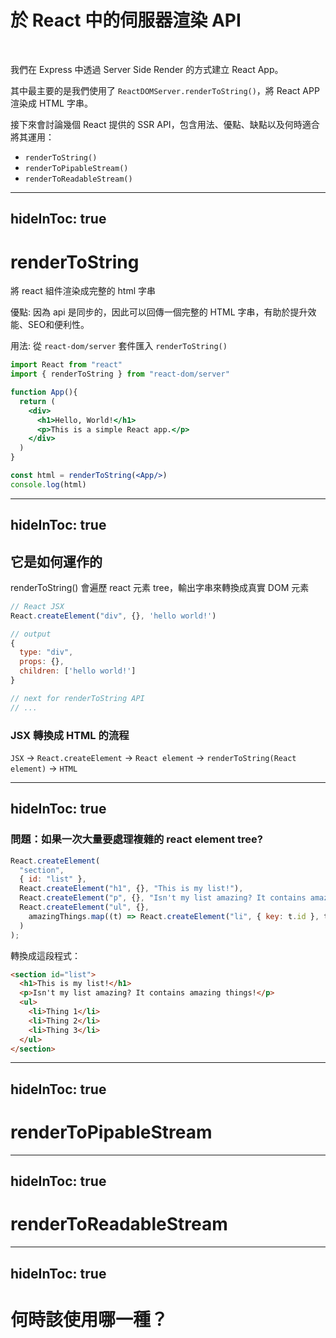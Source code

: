 # 於 React 中的伺服器渲染 API

<br />

我們在 Express 中透過 Server Side Render 的方式建立 React App。

其中最主要的是我們使用了 `ReactDOMServer.renderToString()`，將 React APP 渲染成 HTML 字串。

接下來會討論幾個 React 提供的 SSR API，包含用法、優點、缺點以及何時適合將其運用：

- `renderToString()`
- `renderToPipableStream()`
- `renderToReadableStream()`

---
hideInToc: true
---

# renderToString

將 react 組件渲染成完整的 html 字串

優點: 因為 api 是同步的，因此可以回傳一個完整的 HTML 字串，有助於提升效能、SEO和便利性。

用法: 從 `react-dom/server` 套件匯入 `renderToString()`

```jsx
import React from "react"
import { renderToString } from "react-dom/server"

function App(){
  return (
    <div>
      <h1>Hello, World!</h1>
      <p>This is a simple React app.</p>
    </div>
  )
}

const html = renderToString(<App/>)
console.log(html)
```

---
hideInToc: true
---


## 它是如何運作的

renderToString() 會遍歷 react 元素 tree，輸出字串來轉換成真實 DOM 元素


```jsx
// React JSX
React.createElement("div", {}, 'hello world!')

// output
{ 
  type: "div", 
  props: {},
  children: ['hello world!'] 
}

// next for renderToString API
// ...
```


### JSX 轉換成 HTML 的流程

`JSX` -> `React.createElement` -> `React element` -> `renderToString(React element)` -> `HTML` 

---
hideInToc: true
---

### 問題：如果一次大量要處理複雜的 react element tree?

```jsx
React.createElement( 
  "section",
  { id: "list" }, 
  React.createElement("h1", {}, "This is my list!"),
  React.createElement("p", {}, "Isn't my list amazing? It contains amazing things!"),
  React.createElement("ul", {}, 
    amazingThings.map((t) => React.createElement("li", { key: t.id }, t.label))
  )
);
```
     
轉換成這段程式： 

```html
<section id="list"> 
  <h1>This is my list!</h1> 
  <p>Isn't my list amazing? It contains amazing things!</p> 
  <ul> 
    <li>Thing 1</li> 
    <li>Thing 2</li> 
    <li>Thing 3</li>
  </ul>
</section>
```

---
hideInToc: true
---

# renderToPipableStream

---
hideInToc: true
---

# renderToReadableStream

---
hideInToc: true
---

# 何時該使用哪一種？
